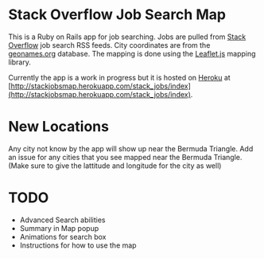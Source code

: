 # Stack Overflow Job Search Map

This is a Ruby on Rails app for job searching.  Jobs are pulled from [Stack Overflow](http://stackoverflow.com/jobs) job search RSS feeds.  City coordinates are from the [geonames.org](http://www.geonames.org/) database. The mapping is done using the [Leaflet.js](http://leafletjs.com/) mapping library.

Currently the app is a work in progress but it is hosted on [Heroku](https://www.heroku.com/) at [http://stackjobsmap.herokuapp.com/stack_jobs/index](http://stackjobsmap.herokuapp.com/stack_jobs/index).


# New Locations

Any city not know by the app will show up near the Bermuda Triangle.  Add an issue for any cities that you see mapped near the Bermuda Triangle. (Make sure to give the lattitude and longitude for the city as well)


# TODO

- Advanced Search abilities
- Summary in Map popup
- Animations for search box
- Instructions for how to use the map
